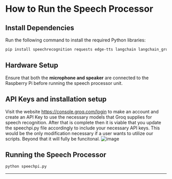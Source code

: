 # How to Run the Speech Processor

## Install Dependencies
Run the following command to install the required Python libraries:
```bash
pip install speechrecognition requests edge-tts langchain langchain_groq groq pydantic
```

## Hardware Setup
Ensure that both the **microphone and speaker** are connected to the Raspberry Pi before running the speech processor unit.

## API Keys and installation setup 
Visit the website https://console.groq.com/login to make an account and create an API Key to use the necessary models that Groq supplies for speech recognition.
After that is complete then it is viable that you update the speechpi.py file accordingly to include your necessary API keys. This would be the only modification necessary if a user wants to utilize our scripts. Beyond that it will fully be funcitonal.
![image](https://github.com/user-attachments/assets/920a568f-bf75-4221-bad3-2a225b967b5f)


## Running the Speech Processor
```bash
python speechpi.py
```

---
